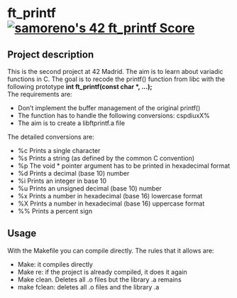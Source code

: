 <h1>ft_printf <a href="https://github.com/JaeSeoKim/badge42"><img src="https://badge42.vercel.app/api/v2/cl8uf09z900060gl2pg6sdczb/project/2426475" alt="samoreno's 42 ft_printf Score" /></a></h1>
<h2>Project description</h2>
<div>
<!--  <a href="https://github.com/JaeSeoKim/badge42">
    <img align="center" src="https://badge42.herokuapp.com/api/project/samoreno/ft_printf"/>
  </a> -->
  <p>This is the second project at 42 Madrid. The aim is to learn about variadic functions in C. The goal is to recode the printf() function from libc with the following prototype <b>int ft_printf(const char *, ...);</b><br/>
  The requirements are:
  <ul>
    <li>Don’t implement the buffer management of the original printf()</li>
    <li>The function has to handle the following conversions: cspdiuxX%</li>
    <li>The aim is to create a libftprintf.a file</li>
  </ul>
  </p>
  <p>
  The detailed conversions are:
  <ul>
    <li>%c Prints a single character</li>
    <li>%s Prints a string (as defined by the common C convention)</li>
    <li>%p The void * pointer argument has to be printed in hexadecimal format</li>
    <li>%d Prints a decimal (base 10) number</li>
    <li>%i Prints an integer in base 10</li>
    <li>%u Prints an unsigned decimal (base 10) number</li>
    <li>%x Prints a number in hexadecimal (base 16) lowercase format</li>
    <li>%X Prints a number in hexadecimal (base 16) uppercase format</li>
    <li>%% Prints a percent sign</li>
  </ul>
  </p>
</div>
<h2>Usage</h2>
<div>
    <p>
        With the Makefile you can compile directly. The rules that it allows are:
        <ul>
         <li>Make: it compiles directly</li>
         <li>Make re: if the project is already compiled, it does it again</li>
         <li>Make clean. Deletes all .o files but the library .a remains</li>
         <li>make fclean: deletes all .o files and the library .a</li>
    </ul>
    </p>
</div>
